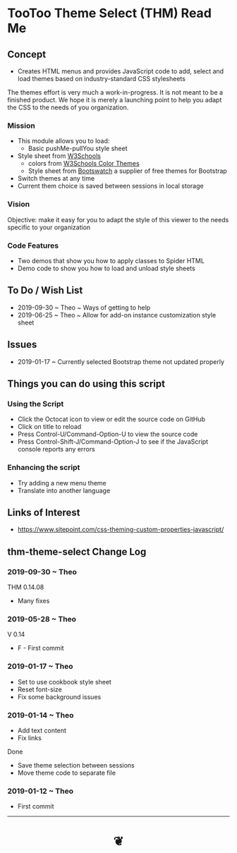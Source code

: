 
<span style=display:none; >[You are now in a GitHub source code view - click this link to view Read Me file as a web page]( https://pushme-pullyou.github.io/tootoo13/#cookbook/thm-theme-select/README.md "View file as a web page." ) </span>

<br>

# TooToo Theme Select (THM) Read Me


## Concept

* Creates HTML menus and provides JavaScript code to add, select and load themes based on industry-standard CSS stylesheets

The themes effort is very much a work-in-progress. It is not meant to be a finished product. We hope it is merely a launching point to help you adapt the CSS to the needs of you organization.

### Mission

* This module allows you to load:
	* Basic pushMe-pullYou style sheet
* Style sheet from [W3Schools]( https://www.w3schools.com/w3css/ )
	* colors from [W3Schools Color Themes]( https://www.w3schools.com/w3css/w3css_color_themes.asp )
	* Style sheet from [Bootswatch]( https://bootswatch.com/ ) a supplier of free themes for Bootstrap
* Switch themes at any time
* Current them choice is saved between sessions in local storage

### Vision

Objective: make it easy for you to adapt the style of this viewer to the needs specific to your organization


### Code Features

* Two demos that show you how to apply classes to Spider HTML
* Demo code to show you how to load and unload style sheets


## To Do / Wish List

* 2019-09-30 ~ Theo ~ Ways of getting to help
* 2019-06-25 ~ Theo ~ Allow for add-on instance customization style sheet

## Issues

* 2019-01-17 ~ Currently selected Bootstrap theme not updated properly


## Things you can do using this script

### Using the Script

* Click the Octocat icon to view or edit the source code on GitHub
* Click on title to reload
* Press Control-U/Command-Option-U to view the source code
* Press Control-Shift-J/Command-Option-J to see if the JavaScript console reports any errors

### Enhancing the script

* Try adding a new menu theme
* Translate into another language



## Links of Interest

* https://www.sitepoint.com/css-theming-custom-properties-javascript/

## thm-theme-select Change Log

### 2019-09-30 ~ Theo

THM 0.14.08

* Many fixes

### 2019-05-28 ~ Theo

V 0.14

* F - First commit

### 2019-01-17 ~ Theo

* Set to use cookbook style sheet
* Reset font-size
* Fix some background issues


### 2019-01-14 ~ Theo

* Add text content
* Fix links

Done

* Save theme selection between sessions
* Move theme code to separate file

### 2019-01-12 ~ Theo

* First commit


***

# <center title="hello!" ><a href=javascript:window.scrollTo(0,0); style=text-decoration:none; > ❦ </a></center>

